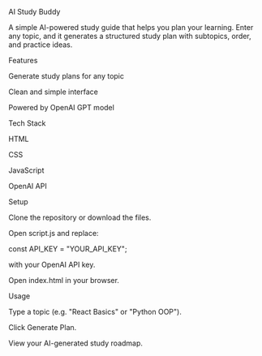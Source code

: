 AI Study Buddy

A simple AI-powered study guide that helps you plan your learning.
Enter any topic, and it generates a structured study plan with subtopics, order, and practice ideas.

Features

Generate study plans for any topic

Clean and simple interface

Powered by OpenAI GPT model

Tech Stack

HTML

CSS

JavaScript

OpenAI API

Setup

Clone the repository or download the files.

Open script.js and replace:

const API_KEY = "YOUR_API_KEY";

with your OpenAI API key.

Open index.html in your browser.

Usage

Type a topic (e.g. "React Basics" or "Python OOP").

Click Generate Plan.

View your AI-generated study roadmap.
